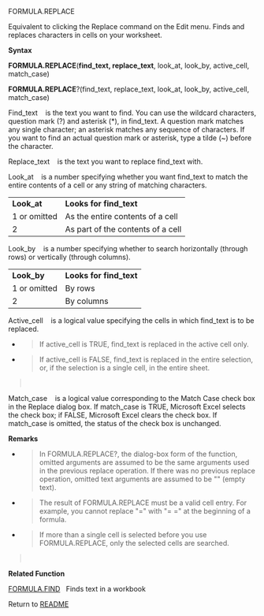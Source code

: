 FORMULA.REPLACE

Equivalent to clicking the Replace command on the Edit menu. Finds and
replaces characters in cells on your worksheet.

**Syntax**

**FORMULA.REPLACE**(**find\_text, replace\_text**, look\_at, look\_by,
active\_cell, match\_case)

**FORMULA.REPLACE**?(find\_text, replace\_text, look\_at, look\_by,
active\_cell, match\_case)

Find\_text    is the text you want to find. You can use the wildcard
characters, question mark (?) and asterisk (\*), in find\_text. A
question mark matches any single character; an asterisk matches any
sequence of characters. If you want to find an actual question mark or
asterisk, type a tilde (\~) before the character.

Replace\_text    is the text you want to replace find\_text with.

Look\_at    is a number specifying whether you want find\_text to match
the entire contents of a cell or any string of matching characters.

|              |                                   |
| ------------ | --------------------------------- |
| **Look\_at** | **Looks for find\_text**          |
| 1 or omitted | As the entire contents of a cell  |
| 2            | As part of the contents of a cell |

Look\_by    is a number specifying whether to search horizontally
(through rows) or vertically (through columns).

|              |                          |
| ------------ | ------------------------ |
| **Look\_by** | **Looks for find\_text** |
| 1 or omitted | By rows                  |
| 2            | By columns               |

Active\_cell    is a logical value specifying the cells in which
find\_text is to be replaced.

  - > If active\_cell is TRUE, find\_text is replaced in the active cell
    > only.

  - > If active\_cell is FALSE, find\_text is replaced in the entire
    > selection, or, if the selection is a single cell, in the entire
    > sheet.

>  

Match\_case    is a logical value corresponding to the Match Case check
box in the Replace dialog box. If match\_case is TRUE, Microsoft Excel
selects the check box; if FALSE, Microsoft Excel clears the check box.
If match\_case is omitted, the status of the check box is unchanged.

**Remarks**

  - > In FORMULA.REPLACE?, the dialog-box form of the function, omitted
    > arguments are assumed to be the same arguments used in the
    > previous replace operation. If there was no previous replace
    > operation, omitted text arguments are assumed to be "" (empty
    > text).

  - > The result of FORMULA.REPLACE must be a valid cell entry. For
    > example, you cannot replace "=" with "= =" at the beginning of a
    > formula.

  - > If more than a single cell is selected before you use
    > FORMULA.REPLACE, only the selected cells are searched.

>  

**Related Function**

[FORMULA.FIND](FORMULA.FIND.md)   Finds text in a workbook



Return to [README](README.md)

